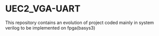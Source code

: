 # UEC2_VGA-UART
This repository contains an evolution of project coded mainly in system verilog to be implemented on fpga(basys3)
